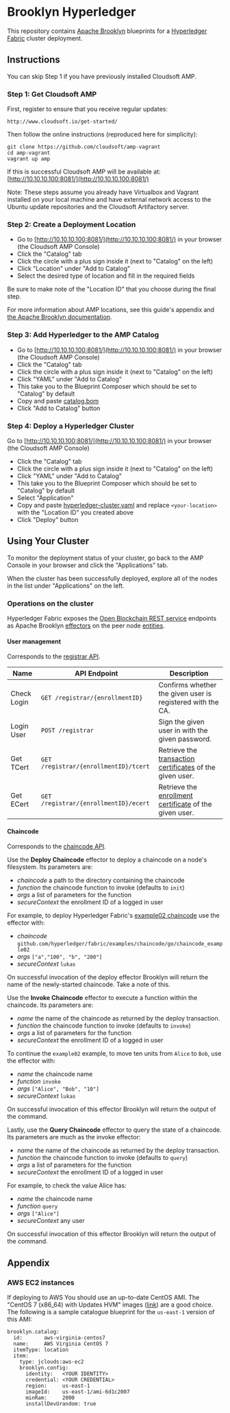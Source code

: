 # Brooklyn Hyperledger

This repository contains [Apache Brooklyn](https://brooklyn.apache.org/) blueprints for a
[Hyperledger Fabric](https://github.com/hyperledger/fabric) cluster deployment.


## Instructions

You can skip Step 1 if you have previously installed Cloudsoft AMP.


### Step 1: Get Cloudsoft AMP

First, register to ensure that you receive regular updates:

    http://www.cloudsoft.io/get-started/

Then follow the online instructions (reproduced here for simplicity):

    git clone https://github.com/cloudsoft/amp-vagrant
    cd amp-vagrant
    vagrant up amp


If this is successful Cloudsoft AMP will be available at: [http://10.10.10.100:8081/](http://10.10.10.100:8081/)

Note: These steps assume you already have Virtualbox and Vagrant installed on your local machine and have external network access to the Ubuntu update repositories and the Cloudsoft Artifactory server.


### Step 2: Create a Deployment Location

* Go to [http://10.10.10.100:8081/](http://10.10.10.100:8081/) in your browser (the Cloudsoft AMP Console)
* Click the "Catalog" tab
* Click the circle with a plus sign inside it (next to "Catalog" on the left)
* Click "Location" under "Add to Catalog"
* Select the desired type of location and fill in the required fields

Be sure to make note of the "Location ID" that you choose during the final step.

For more information about AMP locations, see this guide's appendix and 
[the Apache Brooklyn documentation](https://brooklyn.apache.org/v/latest/ops/locations/).


### Step 3: Add Hyperledger to the AMP Catalog

* Go to [http://10.10.10.100:8081/](http://10.10.10.100:8081/) in your browser (the Cloudsoft AMP Console)
* Click the "Catalog" tab
* Click the circle with a plus sign inside it (next to "Catalog" on the left)
* Click "YAML" under "Add to Catalog"
* This take you to the Blueprint Composer which should be set to "Catalog" by default
* Copy and paste [catalog.bom](catalog.bom)
* Click "Add to Catalog" button


### Step 4: Deploy a Hyperledger Cluster

Go to [http://10.10.10.100:8081/](http://10.10.10.100:8081/) in your browser (the Cloudsoft AMP Console)
* Click the "Catalog" tab
* Click the circle with a plus sign inside it (next to "Catalog" on the left)
* Click "YAML" under "Add to Catalog"
* This take you to the Blueprint Composer which should be set to "Catalog" by default
* Select "Application"
* Copy and paste [hyperledger-cluster.yaml](hyperledger-cluster.yaml) and replace `<your-location>`
with the "Location ID" you created above
* Click "Deploy" button


## Using Your Cluster

To monitor the deployment status of your cluster, go back to the AMP Console in your
browser and click the "Applications" tab.

When the cluster has been successfully deployed, explore all of the nodes in the list
under "Applications" on the left.


### Operations on the cluster

Hyperledger Fabric exposes the 
[Open Blockchain REST service](https://github.com/openblockchain/obc-docs/blob/60852a53c3659104130b5809534dc0de03775df9/protocol-spec.md#61-rest-service) 
endpoints as Apache Brooklyn 
[effectors](https://brooklyn.apache.org/v/latest/concepts/configuration-sensor-effectors.html#sensors-and-effectors)
on the peer node 
[entities](https://brooklyn.apache.org/v/latest/concepts/entities.html).


#### User management

Corresponds to the 
[registrar API](https://github.com/openblockchain/obc-docs/blob/60852a53c3659104130b5809534dc0de03775df9/protocol-spec.md#6215-registrar-api-member-services).

| Name        | API Endpoint                          | Description                                                                                                                                                                                                       |
|-------------|---------------------------------------|-------------------------------------------------------------------------------------------------------------------------------------------------------------------------------------------------------------------|
| Check Login | `GET /registrar/{enrollmentID}`       | Confirms whether the given user is registered with the CA.                                                                                                                                                        |
| Login User  | `POST /registrar`                     | Sign the given user in with the given password.                                                                                                                                                                   |
| Get TCert   | `GET /registrar/{enrollmentID}/tcert` | Retrieve the [transaction certificates](https://github.com/openblockchain/obc-docs/blob/60852a53c3659104130b5809534dc0de03775df9/protocol-spec.md#42-user-privacy-through-membership-services) of the given user. |
| Get ECert   | `GET /registrar/{enrollmentID}/ecert` | Retrieve the [enrollment certificate](https://github.com/openblockchain/obc-docs/blob/60852a53c3659104130b5809534dc0de03775df9/protocol-spec.md#42-user-privacy-through-membership-services) of the given user.   |


#### Chaincode

Corresponds to the 
[chaincode API](https://github.com/openblockchain/obc-docs/blob/60852a53c3659104130b5809534dc0de03775df9/protocol-spec.md#6213-chaincode-api).

Use the **Deploy Chaincode** effector to deploy a chaincode on a node's filesystem. Its parameters are:

* _chaincode_ a path to the directory containing the chaincode
* _function_ the chaincode function to invoke (defaults to `init`)
* _args_ a list of parameters for the function
* _secureContext_ the enrollment ID of a logged in user

For example, to deploy Hyperledger Fabric's
[example02 chaincode](https://github.com/hyperledger/fabric/blob/f7ce5afcfcde3085fa07327203d764888fabb84e/examples/chaincode/go/chaincode_example02/chaincode_example02.go)
use the effector with:

* _chaincode_ `github.com/hyperledger/fabric/examples/chaincode/go/chaincode_example02`
* _args_ `["a","100", "b", "200"]`
* _secureContext_ `lukas`

On successful invocation of the deploy effector Brooklyn will return the name of the newly-started chaincode. 
Take a note of this.


Use the **Invoke Chaincode** effector to execute a function within the chaincode. Its parameters are:

* _name_ the name of the chaincode as returned by the deploy transaction.
* _function_ the chaincode function to invoke (defaults to `invoke`)
* _args_ a list of parameters for the function
* _secureContext_ the enrollment ID of a logged in user

To continue the `example02` example, to move ten units from `Alice` to `Bob`, use the effector with:

* _name_ the chaincode name
* _function_ `invoke`
* _args_ `["Alice", "Bob", "10"]`
* _secureContext_ `lukas`

On successful invocation of this effector Brooklyn will return the output of the command.


Lastly, use the **Query Chaincode** effector to query the state of a chaincode. Its parameters are much as 
the invoke effector:

* _name_ the name of the chaincode as returned by the deploy transaction.
* _function_ the chaincode function to invoke (defaults to `query`)
* _args_ a list of parameters for the function
* _secureContext_ the enrollment ID of a logged in user

For example, to check the value Alice has:

* _name_ the chaincode name
* _function_ `query`
* _args_ `["Alice"]`
* _secureContext_ any user

On successful invocation of this effector Brooklyn will return the output of the command.


## Appendix
 
### AWS EC2 instances

If deploying to AWS You should use an up-to-date CentOS AMI. The "CentOS 7 (x86_64) with Updates HVM"
images ([link](https://aws.amazon.com/marketplace/ordering?productId=b7ee8a69-ee97-4a49-9e68-afaee216db2e))
are a good choice. The following is a sample catalogue blueprint for the `us-east-1` version of this AMI:

    brooklyn.catalog:
      id:       aws-virginia-centos7
      name:     AWS Virginia CentOS 7
      itemType: location
      item:
        type: jclouds:aws-ec2
        brooklyn.config:
          identity:   <YOUR IDENTITY>
          credential: <YOUR CREDENTIAL>
          region:     us-east-1
          imageId:    us-east-1/ami-6d1c2007
          minRam:     2000
          installDevUrandom: true
